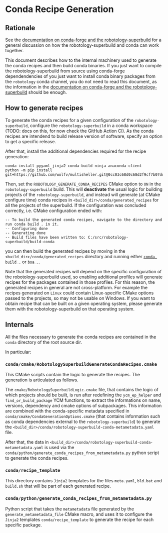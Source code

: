Conda Recipe Generation
=======================

## Rationale

See the [documentation on conda-forge and the robotology-superbuild](conda-forge.md) for a general discussion on how the robotology-superbuild and conda can work together. 

This document describes how to the internal machinery used to generate the conda recipes and then build conda binaries. If you just want to compile the robotology-superbuild from source using conda-forge dependendencies of you just want to install conda binary packages from the `robotology` conda channel, you do not need to read this document, as the information in the [documentation on conda-forge and the robotology-superbuild](conda-forge.md) should be enough.

## How to generate recipes

To generate the conda recipes for a given configuration of the `robotology-superbuild`, configure the `robotology-superbuild` in a conda workspace (TODO: docs on this, for now check the GitHub Action CI). As the conda recipes are intendend to build release version of software, specify an option to get a specific release.

After that, install the additional dependencies required for the recipe generation:
~~~
conda install pyyaml jinja2 conda-build ninja anaconda-client
python -m pip install git+https://github.com/wolfv/multisheller.git@0cc03c68d0c68d2f9cf7b07ddb68afa531419a6d
~~~

Then, set the `ROBOTOLOGY_GENERATE_CONDA_RECIPES` CMake option to `ON` in the `robotology-superbuild` build. This will **deactivate** the usual logic
for building projects of the `robotology-superbuild`, and instead will generate (at CMake configure time) conda recipes in `<build_dir>/conda/generated_recipes` for all the projects of the superbuild. If the configuration was concluded correctly, i.e. CMake configuration ended with:
~~~
-- To build the generated conda recipes, navigate to the directory and run conda build . in it.
-- Configuring done
-- Generating done
-- Build files have been written to: C:/src/robotology-superbuild/build-conda
~~~
you can then build the generated recipes by moving in the `<build_dir>/conda/generated_recipes` directory and running either [`conda build .`](https://github.com/conda/conda-build) or [`boa .`](https://github.com/mamba-org/boa).

Note that the generated recipes will depend on the specific configuration of the robotology-superbuild used, so enabling additional profiles will generate recipes
for the packages contained in those profiles. For this reason, the generated recipes in general are not cross-platform. For example the recipes generated on `Linux` could contain Linux-specific CMake options passed to the projects, so may not be usable on Windows.
If you want to obtain recipe that can be built on a given operating system, please generate them with the robotology-superbuild on that operating system.

## Internals

All the files necessary to generate the conda recipes are contained in the `conda` directory of the root source dir.

In particular:

### `conda/cmake/RobotologySuperbuildGenerateCondaRecipes.cmake`
This CMake scripts contain the logic to generate the recipes. The generation is articulated as follows.

The `cmake/RobotologySuperbuildLogic.cmake` file, that contains the logic of which projects should be built,
is run after redefining the `ycm_ep_helper` and `find_or_build_package` YCM functions, to extract the informations on name,
versions, dependency and cmake options of subpackages. This information are combined with the conda-specific metadata specified
in `conda/cmake/CondaGenerationOptions.cmake` (that contains information such as conda dependencies external to the `robotology-superbuild`)
to generate the `<build_dir>/conda/robotology-superbuild-conda-metametadata.yaml` file.

After that, the data in `<build_dir>/conda/robotology-superbuild-conda-metametadata.yaml` is used via the `conda/python/generate_conda_recipes_from_metametadata.py`
python script to generate the conda recipes.

### `conda/recipe_template`

This directory contains `Jinja2` templates for the files `meta.yaml`, `bld.bat` and `build.sh` that will be part of each generated recipe.

### `conda/python/generate_conda_recipes_from_metametadata.py`

Python script that takes the `metametadata` file generated by the `generate_metametadata_file` CMake macro, and uses it to configure the
`Jinja2` templates `conda/recipe_template` to generate the recipe for each specific package.
